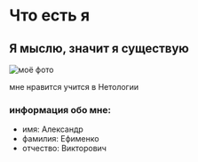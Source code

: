 # Что есть я

## Я мыслю, значит я существую

![моё фото](C:/Users/Huawei/OneDrive/Изображения/Пленка/я.jpg)

мне нравится учится в Нетологии
### информация обо мне:
* имя: Александр
* фамилия: Ефименко
* отчество: Викторович